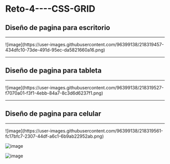 # Reto-4----CSS-GRID

<h2> Diseño de pagina para escritorio </h2>
<hr>
![image](https://user-images.githubusercontent.com/96399138/218319457-434dfc10-73de-491d-95ec-da5821660a16.png)
<hr>

<h2> Diseño de pagina para tableta </h2>
<hr>
![image](https://user-images.githubusercontent.com/96399138/218319527-f7070a01-f3f1-4ebb-84a7-8c3d6d6237f1.png)
<hr>

<h2> Diseño de pagina para celular </h2>
<hr>
![image](https://user-images.githubusercontent.com/96399138/218319561-fc17bfc7-2307-44df-a6c1-6b9ab22952ab.png)

![image](https://user-images.githubusercontent.com/96399138/218319576-57238869-5156-42e6-a7d3-633155a30006.png)

![image](https://user-images.githubusercontent.com/96399138/218319587-d9078463-3d39-4f03-ac5d-781d3f32ad92.png)
